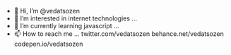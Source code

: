 - 👋 Hi, I’m @vedatsozen
- 👀 I’m interested in internet technologies ...
- 🌱 I’m currently learning javascript ...
- 📫 How to reach me ... twitter.com/vedatsozen behance.net/vedatsozen codepen.io/vedatsozen

<!---
vedatsozen/vedatsozen is a ✨ special ✨ repository because its `README.md` (this file) appears on your GitHub profile.
You can click the Preview link to take a look at your changes.
--->
